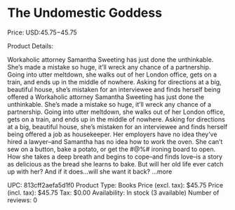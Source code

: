 # The Undomestic Goddess

Price: USD:$45.75-$45.75

Product Details:

Workaholic attorney Samantha Sweeting has just done the unthinkable. She’s made a mistake so huge, it’ll wreck any chance of a partnership. Going into utter meltdown, she walks out of her London office, gets on a train, and ends up in the middle of nowhere. Asking for directions at a big, beautiful house, she’s mistaken for an interviewee and finds herself being offered a Workaholic attorney Samantha Sweeting has just done the unthinkable. She’s made a mistake so huge, it’ll wreck any chance of a partnership. Going into utter meltdown, she walks out of her London office, gets on a train, and ends up in the middle of nowhere. Asking for directions at a big, beautiful house, she’s mistaken for an interviewee and finds herself being offered a job as housekeeper. Her employers have no idea they’ve hired a lawyer–and Samantha has no idea how to work the oven. She can’t sew on a button, bake a potato, or get the #@%# ironing board to open. How she takes a deep breath and begins to cope–and finds love–is a story as delicious as the bread she learns to bake. But will her old life ever catch up with her? And if it does…will she want it back? ...more

UPC: 813cff2aefa5d1f0
Product Type: Books
Price (excl. tax): $45.75
Price (incl. tax): $45.75
Tax: $0.00
Availability: In stock (3 available)
Number of reviews: 0